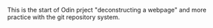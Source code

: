 This is the start of Odin prject "deconstructing a webpage" and more practice with the git repository system.